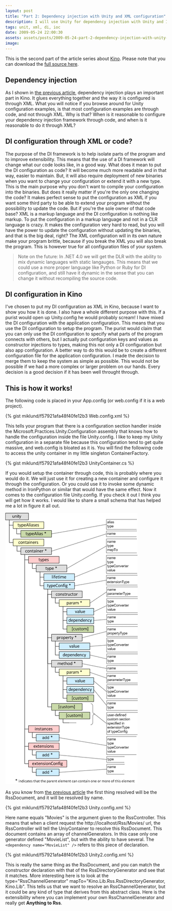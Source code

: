 ```yaml
---
layout: post
title: "Part 2: Dependency injection with Unity and XML configuration"
description: I will use Unity for dependency injection with Unity and I will set it up with XML configuration.
tags: unit, xml, di, ioc
date: 2009-05-24 22:00:30
assets: assets/posts/2009-05-24-part-2-dependency-injection-with-unity-and-xml-configuration
image: 
---
```


This is the second part of the article series about [Kino](/2009/05/23/kino-everything-to-rss.html). Please note that you can download the [full source here](/kino/).

## Dependency injection

As I shown in [the previous article](/2009/05/24/kino-design-and-architecture.html), dependency injection plays an important part in Kino. It glues everything together and the way it is configured is through XML. What you will notice if you browse around for Unity configuration examples, is that most configuration examples are through code, and not through XML. Why is that? When is it reasonable to configure your dependency injection framework through code, and when is it reasonable to do it through XML?

## DI configuration through XML or code?

The purpose of the DI framework is to help isolate parts of the program and to improve extensibility. This means that the use of a DI framework will change what our code looks like, in a good way. What does it mean to put the DI configuration as code? It will become much more readable and in that way, easier to maintain. But, it will also require deployment of new binaries when you want to change your configuration or extend it with a new type. This is the main purpose why you don't want to compile your configuration into the binaries. But does it really matter if you're the only one changing the code? It makes perfect sense to put the configuration as XML if you want some third party to be able to extend your program without the possibility to update the code. But if you're the sole owner of that code base? XML is a markup language and the DI configuration is nothing like markup. To put the configuration in a markup language and not in a CLR language is crazy. It makes the configuration very hard to read, but you will have the power to update the configuration without updating the binaries, and that is the big deal, right? The XML configuration will in its own nature make your program brittle, because if you break the XML you will also break the program. This is however true for all configuration files of your system.

> Note on the future: In .NET 4.0 we will get the DLR with the ability to mix dynamic languages with static langauges. This means that we could use a more proper language like Python or Ruby for DI configuration, and still have it dynamic in the sense that you can change it without recompiling the source code.

## DI configuration in Kino

I've chosen to put my DI configuration as XML in Kino, because I want to show you how it is done. I also have a whole different purpose with this.  If a purist would open up Unity.config he would probably scream! I have mixed the DI configuration with the application configuration. This means that you use the DI configuration to setup the program. The purist would claim that you can only use the DI configuration to specify what parts of the program connects with others, but I actually put configuration keys and values as constructor injections to types, making this not only a DI configuration but also app configuration.  A better way to do this would be to create a different configuration file for the application configuration. I made the decision to merge them to keep the system as simple as possible. This would not be possible if we had a more complex or larger problem on our hands.  Every decision is a good decision if it has been well throught through.

## This is how it works!

The following code is placed in your App.config (or web.config if it is a web project).

{% gist miklund/f57921afa48f40fe12b3 Web.config.xml %}

This tells your program that there is a configuration section handler inside the Microsoft.Practices.Unity.Configuration assembly that knows how to handle the configuration inside the file Unity.config. I like to keep my Unity configuration in a separate file because this configuration tend to get quite massive, and web.config is bloated as it is. You will find the following code to access the unity container in my little singleton ContainerFactory.

{% gist miklund/f57921afa48f40fe12b3 UnityContainer.cs %}

If you would setup the container through code, this is probably where you would do it. We will just use it for creating a new container and configure it through the configuration. Or you could use it to invoke some dynamic method in IronPython or similar that would have the same effect. Now it comes to the configuration file Unity.config. If you check it out I think you will get how it works. I would like to share a small schema that has helped me a lot in figure it all out.

![Unity configuration schematic](/assets/posts/2009-05-25-part-2-dependency-injection-with-unity-and-xml-configuration/unity_configuration_schematic.png)

As you know from  [the previous article](/2009/05/24/kino-design-and-architecture.html) the first thing resolved will be the RssDocument, and it will be resolved by name.

{% gist miklund/f57921afa48f40fe12b3 Unity.config.xml %}

Here name equals "Movies" is the argument given to the RssController. This means that when a client request the http://localhost/Rss/Movies/ url, the RssController will tell the UniyContainer to resolve this RssDocument. This document contains an array of channelGenerators. In this case only one generator defined "MovieList", but with the ability to have several. The `<dependency name="MovieList" />` refers to this piece of declaration.

{% gist miklund/f57921afa48f40fe12b3 Unity2.config.xml %}

This is really the same thing as the RssDocument, and you can match the constructor declaration with that of the RssDirectoryGenerator and see that it matches. More interesting here is to look at the type="RssChannelGenerator" mapTo="Kino.Lib.Rss.RssDirectoryGenerator, Kino.Lib". This tells us that we want to resolve an RssChannelGenerator, but it could be any kind of type that derives from this abstract class. Here is the extensibility where you can implement your own RssChannelGenerator and really get **Anything to Rss**.
